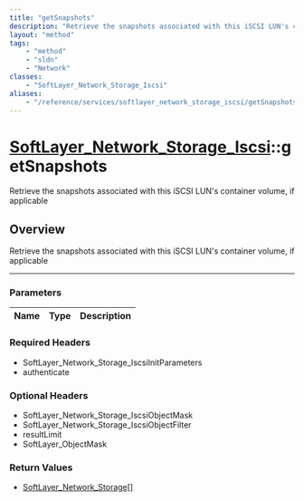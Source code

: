 ```yaml
---
title: "getSnapshots"
description: "Retrieve the snapshots associated with this iSCSI LUN's container volume, if applicable"
layout: "method"
tags:
    - "method"
    - "sldn"
    - "Network"
classes:
    - "SoftLayer_Network_Storage_Iscsi"
aliases:
    - "/reference/services/softlayer_network_storage_iscsi/getSnapshots"
---
```

# [SoftLayer_Network_Storage_Iscsi](/reference/services/SoftLayer_Network_Storage_Iscsi)::getSnapshots


Retrieve the snapshots associated with this iSCSI LUN's container volume, if applicable


## Overview 
Retrieve the snapshots associated with this iSCSI LUN's container volume, if applicable

-----

### Parameters 
|Name | Type | Description |
| --- | --- | --- |


### Required Headers
* SoftLayer_Network_Storage_IscsiInitParameters
* authenticate


### Optional Headers
* SoftLayer_Network_Storage_IscsiObjectMask
* SoftLayer_Network_Storage_IscsiObjectFilter
* resultLimit
* SoftLayer_ObjectMask

### Return Values
* <a href='/reference/datatypes/SoftLayer_Network_Storage'>SoftLayer_Network_Storage[] </a>





